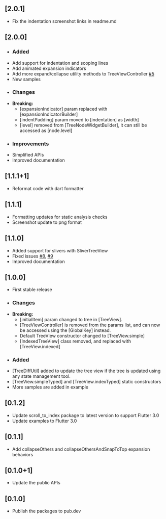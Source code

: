 ## [2.0.1]
* Fix the indentation screenshot links in readme.md

## [2.0.0]
* ### Added
* Add support for indentation and scoping lines
* Add animated expansion indicators
* Add more expand/collapse utility methods to TreeViewController [#5](https://github.com/embraceitmobile/animated_tree_view/issues/5)
* New samples
* ### Changes
* **Breaking:**
  * [expansionIndicator] param replaced with [expansionIndicatorBuilder]
  * [indentPadding] param moved to [indentation] as [width]
  * [level] removed from [TreeNodeWidgetBuilder], it can still be accessed as [node.level]
* ### Improvements
* Simplified APIs
* Improved documentation

## [1.1.1+1]
* Reformat code with dart formatter

## [1.1.1]
* Formatting updates for static analysis checks
* Screenshot update to png format

## [1.1.0]
* Added support for slivers with SliverTreeView
* Fixed issues [#8](https://github.com/embraceitmobile/animated_tree_view/issues/8), [#9](https://github.com/embraceitmobile/animated_tree_view/issues/9)
* Improved documentation 

## [1.0.0]
* First stable release
* ### Changes
* **Breaking:** 
  * [initialItem] param changed to tree in [TreeView].
  * [TreeViewController] is removed from the params list, and can now be accessed using the [GlobalKey] instead.
  * Default TreeView constructor changed to [TreeView.simple]
  * [IndexedTreeView] class removed, and replaced with [TreeView.indexed]
* ### Added
* [TreeDiffUtil] added to update the tree view if the tree is updated using any state management tool.
* [TreeView.simpleTyped] and [TreeView.indexTyped] static constructors
* More samples are added in example

## [0.1.2]
* Update scroll_to_index package to latest version  to support Flutter 3.0
* Update examples to Flutter 3.0

## [0.1.1]
* Add collapseOthers and collapseOthersAndSnapToTop expansion behaviors

## [0.1.0+1]
* Update the public APIs

## [0.1.0]
* Publish the packages to pub.dev

